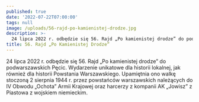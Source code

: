 ```yaml
---
published: true
date: '2022-07-22T07:00:00'
tags: null
image: /uploads/56-rajd-po-kamienistej-drodze.jpg
description: >-
  24 lipca 2022 r. odbędzie się 56. Rajd „Po kamienistej drodze” do podwarszawskich Pęcic.
title: 56. Rajd „Po Kamienistej Drodze”
---
```


24 lipca 2022 r. odbędzie się 56. Rajd „Po kamienistej drodze” do podwarszawskich Pęcic. Wydarzenie unikatowe dla historii lokalnej, jak również dla historii Powstania Warszawskiego. Upamiętnia ono walkę stoczoną 2 sierpnia 1944 r. przez powstańców warszawskich należących do IV Obwodu „Ochota” Armii Krajowej oraz harcerzy z kompanii AK „Jowisz” z Piastowa z wojskiem niemieckim. 
